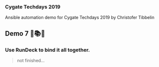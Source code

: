 ### Cygate Techdays 2019
Ansible automation demo for Cygate Techdays 2019 by Christofer Tibbelin
## Demo 7 :runner::books::grin:
### Use RunDeck to bind it all together.

> not finished...
